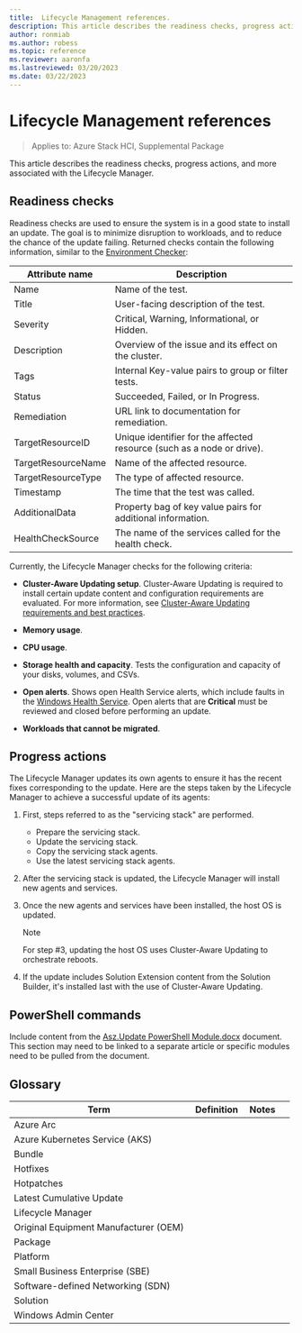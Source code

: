 ```yaml
---
title:  Lifecycle Management references.
description: This article describes the readiness checks, progress actions, and more associated with the Lifecycle Manager.
author: ronmiab
ms.author: robess
ms.topic: reference
ms.reviewer: aaronfa
ms.lastreviewed: 03/20/2023
ms.date: 03/22/2023
---
```


# Lifecycle Management references

> Applies to: Azure Stack HCI, Supplemental Package

This article describes the readiness checks, progress actions, and more associated with the Lifecycle Manager.

## Readiness checks

Readiness checks are used to ensure the system is in a good state to install an update. The goal is to minimize disruption to workloads, and to reduce the chance of the update failing. Returned checks contain the following information, similar to the [Environment Checker](../manage/use-environment-checker.md):

|Attribute name     | Description                                                            |
|-------------------|------------------------------------------------------------------------|
|Name               | Name of the test.                                                      |
|Title              | User-facing description of the test.                                   |
|Severity           | Critical, Warning, Informational, or Hidden.                           |
|Description        | Overview of the issue and its effect on the cluster.                   |
|Tags               | Internal Key-value pairs to group or filter tests.                     |
|Status             | Succeeded, Failed, or In Progress.                                     |
|Remediation        | URL link to documentation for remediation.                             |
|TargetResourceID   | Unique identifier for the affected resource (such as a node or drive). |
|TargetResourceName | Name of the affected resource.                                         |
|TargetResourceType | The type of affected resource.                                         |
|Timestamp          | The time that the test was called.                                     |
|AdditionalData     | Property bag of key value pairs for additional information.            |
|HealthCheckSource  | The name of the services called for the health check.                  |

Currently, the Lifecycle Manager checks for the following criteria:

- **Cluster-Aware Updating setup**. Cluster-Aware Updating is required to install certain update content and configuration requirements are evaluated. For more information, see [Cluster-Aware Updating requirements and best practices](/windows-server/failover-clustering/cluster-aware-updating-requirements).

- **Memory usage**.

- **CPU usage**.

- **Storage health and capacity**. Tests the configuration and capacity of your disks, volumes, and CSVs.

- **Open alerts**. Shows open Health Service alerts, which include faults in the [Windows Health Service](../manage/health-service-faults.md). Open alerts that are **Critical** must be reviewed and closed before performing an update.

- **Workloads that cannot be migrated**.

## Progress actions

The Lifecycle Manager updates its own agents to ensure it has the recent fixes corresponding to the update. Here are the steps taken by the Lifecycle Manager to achieve a successful update of its agents:

1. First, steps referred to as the "servicing stack" are performed.

    - Prepare the servicing stack.
    - Update the servicing stack.
    - Copy the servicing stack agents.
    - Use the latest servicing stack agents.

2. After the servicing stack is updated, the Lifecycle Manager will install new agents and services.

3. Once the new agents and services have been installed, the host OS is updated.

    > [!NOTE]
    > For step #3, updating the host OS uses Cluster-Aware Updating to orchestrate reboots.

4. If the update includes Solution Extension content from the Solution Builder, it's installed last with the use of Cluster-Aware Updating.

## PowerShell commands

Include content from the [Asz.Update PowerShell Module.docx](https://microsoft.sharepoint.com/:w:/t/ASZ/EYSSpZVOM-NBm35x867-REwBiOq-9LmW62H_KsL5ENxYcA?e=aHgPLv) document. This section may need to be linked to a separate article or specific modules need to be pulled from the document.

## Glossary

| Term                                   | Definition  | Notes     |
|----------------------------------------|-------------|-----------|
| Azure Arc                              |             |           |
| Azure Kubernetes Service (AKS)         |             |           |
| Bundle                                 |             |           |
| Hotfixes                               |             |           |
| Hotpatches                             |             |           |
| Latest Cumulative Update               |             |           |
| Lifecycle Manager                      |             |           |
| Original Equipment Manufacturer (OEM)  |             |           |
| Package                                |             |           |
| Platform                               |             |           |
| Small Business Enterprise (SBE)        |             |           |
| Software-defined Networking (SDN)      |             |           |
| Solution                               |             |           |
| Windows Admin Center                   |             |           |

